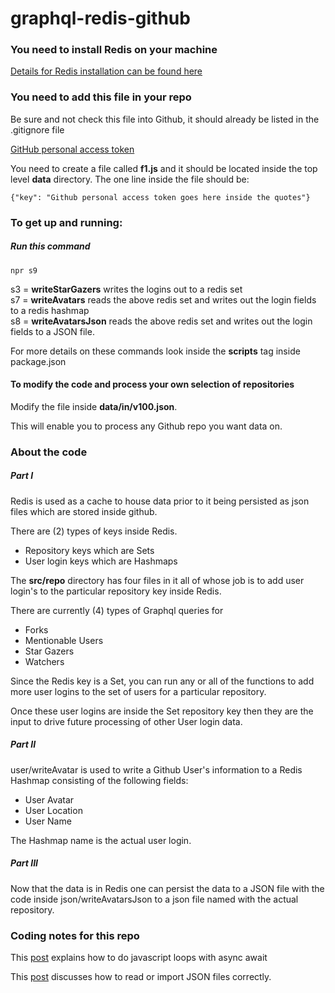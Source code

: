 # graphql-redis-github

### You need to install Redis on your machine

[Details for Redis installation can be found here](https://redis.io/)

### You need to add this file in your repo

Be sure and not check this file into Github, it should already
be listed in the .gitignore file

[ GitHub personal access token ](https://help.github.com/articles/creating-a-personal-access-token-for-the-command-line/)

You need to create a file called **f1.js** and it should be located inside the
top level **data** directory.  The one line inside the file should be:

```
{"key": "Github personal access token goes here inside the quotes"}
```

### To get up and running:

##### Run this command

```
npr s9
```

s3 = **writeStarGazers** writes the logins out to a redis set  
s7 = **writeAvatars** reads the above redis set and writes out the login fields
to a redis hashmap  
s8 = **writeAvatarsJson** reads the above redis set and writes out the login fields
to a JSON file.  

For more details on these commands look inside the **scripts** tag
inside package.json

#### To modify the code and process your own selection of repositories

Modify the file inside **data/in/v100.json**.

This will enable you to process any Github repo you want data on.

### About the code

##### Part I

Redis is used as a cache to house data prior to it being persisted as
json files which are stored inside github.

There are (2) types of keys inside Redis.

* Repository keys which are Sets
* User login keys which are Hashmaps

The **src/repo** directory has four files in it all of whose job is to add user login's to the particular repository key inside Redis.

There are currently (4) types of Graphql queries for

* Forks
* Mentionable Users
* Star Gazers
* Watchers

Since the Redis key is a Set, you can run any or all of the functions to add more user logins to the set of users for a particular repository.

Once these user logins are inside the Set repository key then they are the input to drive future processing of other User login data.

##### Part II

user/writeAvatar is used to write a Github User's information to a Redis Hashmap
consisting of the following fields:

* User Avatar
* User Location
* User Name

The Hashmap name is the actual user login.

##### Part III

Now that the data is in Redis one can persist the data to a JSON file with
the code inside json/writeAvatarsJson to a json file named with the actual repository.

### Coding notes for this repo

This
[post](https://blog.lavrton.com/javascript-loops-how-to-handle-async-await-6252dd3c795)
explains how to do javascript loops with async await

This
[post](https://goenning.net/2016/04/14/stop-reading-json-files-with-require/) discusses how to read or import JSON files correctly.
